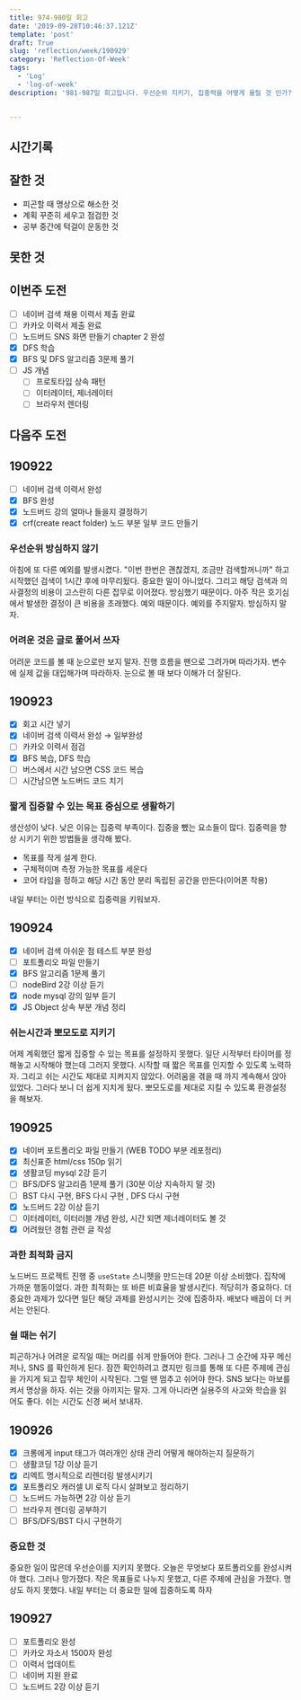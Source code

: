 ```yaml
---
title: 974-980일 회고
date: '2019-09-28T10:46:37.121Z'
template: 'post'
draft: True
slug: 'reflection/week/190929'
category: 'Reflection-Of-Week'
tags:
  - 'Log'
  - 'log-of-week'
description: '981-987일 회고입니다. 우선순위 지키기, 집중력을 어떻게 올릴 것 인가?, 어려운 내용은 글로 풀어쓰기 과한 최적화 금지, 쉴땐 쉬기만 하자'


---
```


## 시간기록 



## 잘한 것

- 피곤할 때 명상으로 해소한 것 
- 계획 꾸준히 세우고 점검한 것 
- 공부 중간에 턱걸이 운동한 것 

## 못한 것



## 이번주 도전

- [ ] 네이버 검색 채용 이력서 제출 완료
- [ ] 카카오 이력서 제출 완료 
- [ ] 노드버드 SNS 화면 만들기 chapter 2 완성 
- [x] DFS 학습 
- [x] BFS 및 DFS 알고리즘 3문제 풀기 
- [ ] JS 개념 
  - [ ] 프로토타입 상속 패턴 
  - [ ] 이터레이터, 제너레이터 
  - [ ] 브라우저 렌더링 

## 다음주 도전



## 190922

- [ ] 네이버 검색 이력서 완성 
- [x] BFS 완성 
- [x] 노드버드 강의 얼마나 들을지 결정하기 
- [x] crf(create react folder) 노드 부분 일부 코드 만들기

### 우선순위 방심하지 않기

아침에 또 다른 예외를 발생시켰다. "이번 한번은 괜찮겠지, 조금만 검색할꺼니까" 하고 시작했던 검색이 1시간 후에 마무리됬다. 중요한 일이 아니었다. 그리고 해당 검색과 의사결정의 비용이 고스란히 다른 잡무로 이어졌다. 방심했기 때문이다. 아주 작은 호기심에서 발생한 결정이 큰 비용을 초래했다. 예외 때문이다. 예외를 주지말자. 방심하지 말자. 

### 어려운 것은 글로 풀어서 쓰자

어려운 코드를 볼 때 눈으로만 보지 말자. 진행 흐름을 팬으로 그려가며 따라가자. 변수에 실제 값을 대입해가며 따라하자. 눈으로 볼 때 보다 이해가 더 잘된다. 

## 190923 

- [x] 회고 시간 넣기 
- [x] 네이버 검색 이력서 완성 &rarr; 일부완성
- [ ] 카카오 이력서 점검 
- [x] BFS 복습, DFS 학습 
- [ ] 버스에서 시간 남으면 CSS 코드 복습 
- [ ] 시간남으면 노드버드 코드 치기 

### 짧게 집중할 수 있는 목표 중심으로 생활하기

생산성이 낮다. 낮은 이유는 집중력 부족이다. 집중을 뺐는 요소들이 많다. 집중력을 향상 시키기 위한 방법들을 생각해 봤다. 

- 목표를 작게 설계 한다.
- 구체적이며 측정 가능한 목표를 세운다
- 코어 타임을 정하고 해당 시간 동안 분리 독립된 공간을 만든다(이어폰 착용)

내일 부터는 이런 방식으로 집중력을 키워보자.

## 190924 

- [x] 네이버 검색 아쉬운 점 테스트 부분 완성 
- [ ] 포트폴리오 파일 만들기 
- [x] BFS 알고리즘 1문제 풀기 
- [ ] nodeBird 2강 이상 듣기
- [x] node mysql 강의 일부 듣기 
- [x] JS Object 상속 부분 개념 정리 

### 쉬는시간과 뽀모도로 지키기

어제 계획했던 짧게 집중할 수 있는 목표를 설정하지 못했다. 일단 시작부터 타이머를 정해놓고 시작해야 했는데 그러지 못했다. 시작할 때 짧은 목표를 인지할 수 있도록 노력하자. 그리고 쉬는 시간도 제대로 지켜지지 않았다. 어려움을 겪을 때 까지 계속해서 앉아 있었다. 그러다 보니 더 쉽게 지치게 됬다. 뽀모도로를 제대로 지킬 수 있도록 환경설정을 해보자.

## 190925

- [x] 네이버 포트폴리오 파일 만들기 (WEB TODO 부분 레포정리)
- [x] 최신표준 html/css 150p 읽기 
- [x] 생활코딩 mysql 2강 듣기
- [ ] BFS/DFS 알고리즘 1문제 풀기 (30분 이상 지속하지 말 것)
- [ ] BST 다시 구현, BFS 다시 구현 , DFS 다시 구현 
- [x] 노드버드 2강 이상 듣기 
- [ ] 이터레이터, 이터러블 개념 완성, 시간 되면 제너레이터도 볼 것  
- [x] 어려웠던 경험 관련 글 작성 

### 과한 최적화 금지

노드버드 프로젝트 진행 중 `useState` 스니펫을 만드는데 20분 이상 소비했다. 집착에 가까운 행동이었다. 과한 최적화는 또 바른 비효율을 발생시킨다. 적당히가 중요하다. 더 중요한 과제가 있다면 일단 해당 과제를 완성시키는 것에 집중하자. 배보다 배꼽이 더 커서는 안된다. 

### 쉴 때는 쉬기

피곤하거나 어려운 로직일 때는 머리를 쉬게 만들어야 한다. 그러나 그 순간에 자꾸 메신저나, SNS 를 확인하게 된다. 잠깐 확인하려고 켰지만 링크를 통해 또 다른 주제에 관심을 가지게 되고 잡무 체인이 시작된다. 그럴 땐 멈추고 쉬어야 한다. SNS 보다는 마보를 켜서 명상을 하자. 쉬는 것을 아끼지는 말자. 그게 아니라면 실용주의 사고와 학습을 읽어도 좋다.  쉬는 시간도 신경 써서 보내자. 

## 190926

- [x] 크롱에게 input 태그가 여러개인 상태 관리 어떻게 해야하는지 질문하기 
- [ ] 생활코딩 1강 이상 듣기
- [x] 리엑트 명시적으로 리렌더링 발생시키기 
- [x] 포트폴리오 캐러셀 UI 로직 다시 살펴보고 정리하기
- [ ] 노드버드 가능하면 2강 이상 듣기
- [ ] 브라우저 렌더링 공부하기 
- [ ] BFS/DFS/BST 다시 구현하기 

### 중요한 것 

중요한 일이 많은데 우선순이를 지키지 못했다. 오늘은 무엇보다 포트폴리오를 완성시켜야 했다. 그러나 망가졌다. 작은 목표들로 나누지 못했고, 다른 주제에 관심을 가졌다. 명상도 하지 못했다. 내일 부터는 더 중요한 일에 집중하도록 하자 

## 190927

- [ ] 포트폴리오 완성
- [ ] 카카오 자소서 1500자 완성
- [ ] 이력서 업데이트
- [ ] 네이버 지원 완료 
- [ ] 노드버드 2강 이상 듣기 